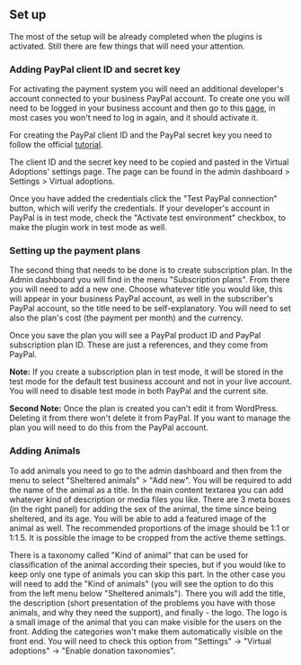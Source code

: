 ## Set up
The most of the setup will be already completed when the plugins is activated. Still there are few things that will need your attention.

### Adding PayPal client ID and secret key
For activating the payment system you will need an additional developer's account connected to your business PayPal account. To create one you will need to be logged in your business account and then go to this [page](https://developer.paypal.com/signup/), in most cases you won't need to log in again, and it should activate it.

For creating the PayPal client ID and the PayPal secret key you need to follow the official [tutorial](https://www.paypal.com/us/cshelp/article/how-do-i-create-rest-api-credentials-ts1949).

The client ID and the secret key need to be copied and pasted in the Virtual Adoptions' settings page. The page can be found in the admin dashboard > Settings > Virtual adoptions.

Once you have added the credentials click the "Test PayPal connection" button, which will verify the credentials. If your developer's account in PayPal is in test mode, check the "Activate test environment" checkbox, to make the plugin work in test mode as well.

### Setting up the payment plans
The second thing that needs to be done is to create subscription plan. In the Admin dashboard you will find in the menu "Subscription plans". From there you will need to add a new one. Choose whatever title you would like, this will appear in your business PayPal account, as well in the subscriber's PayPal account, so the title need to be self-explanatory. You will need to set also the plan's cost (the payment per month) and the currency. 

Once you save the plan you will see a PayPal product ID and PayPal subscription plan ID. These are just a references, and they come from PayPal.

**Note:** If you create a subscription plan in test mode, it will be stored in the test mode for the default test business account and not in your live account. You will need to disable test mode in both PayPal and the current site.

**Second Note:** Once the plan is created you can't edit it from WordPress. Deleting it from there won't delete it from PayPal. If you want to manage the plan you will need to do this from the PayPal account.

### Adding Animals
To add animals you need to go to the admin dashboard and then from the menu to select "Sheltered animals" > "Add new". You will be required to add the name of the animal as a title. In the main content textarea you can add whatever kind of description or media files you like. There are 3 meta boxes (in the right panel) for adding the sex of the animal, the time since being sheltered, and its age. You will be able to add a featured image of the animal as well. The recommended proportions of the image should be 1:1 or 1:1.5. It is possible the image to be cropped from the active theme settings. 

There is a taxonomy called "Kind of animal" that can be used for classification of the animal according their species, but if you would like to keep only one type of animals you can skip this part. In the other case you will need to add the "Kind of animals" (you will see the option to do this from the left menu below "Sheltered animals"). There you will add the title, the description (short presentation of the problems you have with those animals, and why they need the support), and finally - the logo. The logo is a small image of the animal that you can make visible for the users on the front. Adding the categories won't make them automatically visible on the front end. You will need to check this option from "Settings" -> "Virtual adoptions"  -> "Enable donation taxonomies".
